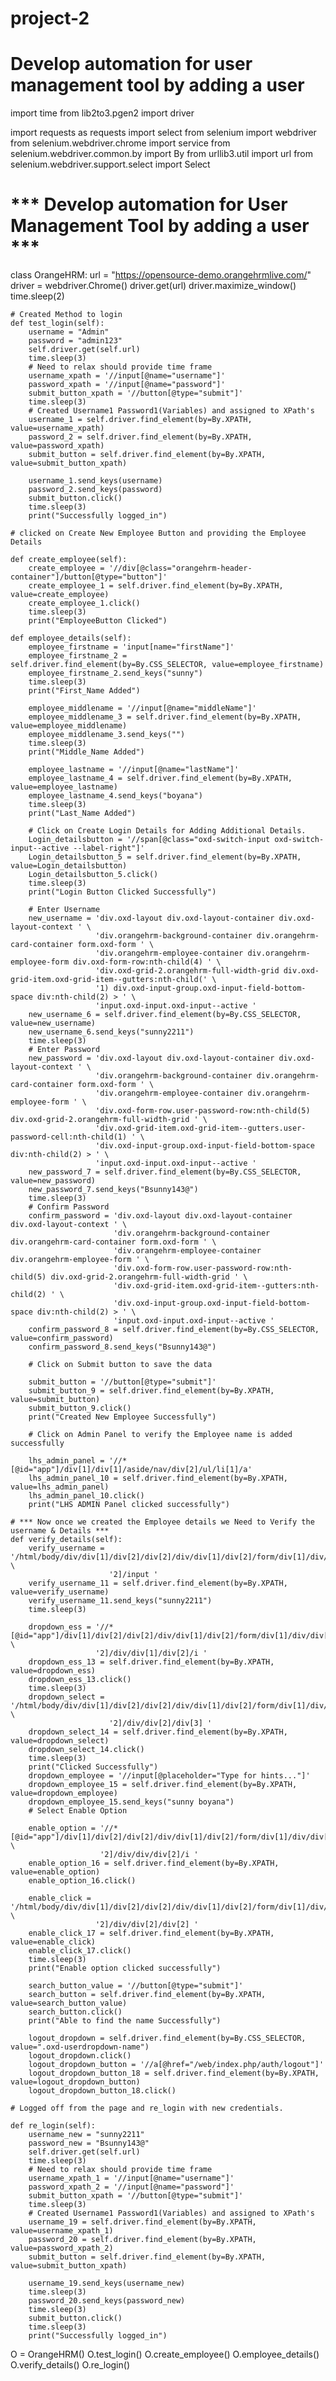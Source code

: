 # project-2
# Develop automation for user management tool by adding a user
import time
from lib2to3.pgen2 import driver

import requests as requests
import select
from selenium import webdriver
from selenium.webdriver.chrome import service
from selenium.webdriver.common.by import By
from urllib3.util import url
from selenium.webdriver.support.select import Select


# *** Develop automation for User Management Tool by adding a user ***

class OrangeHRM:
    url = "https://opensource-demo.orangehrmlive.com/"
    driver = webdriver.Chrome()
    driver.get(url)
    driver.maximize_window()
    time.sleep(2)

    # Created Method to login
    def test_login(self):
        username = "Admin"
        password = "admin123"
        self.driver.get(self.url)
        time.sleep(3)
        # Need to relax should provide time frame
        username_xpath = '//input[@name="username"]'
        password_xpath = '//input[@name="password"]'
        submit_button_xpath = '//button[@type="submit"]'
        time.sleep(3)
        # Created Username1 Password1(Variables) and assigned to XPath's
        username_1 = self.driver.find_element(by=By.XPATH, value=username_xpath)
        password_2 = self.driver.find_element(by=By.XPATH, value=password_xpath)
        submit_button = self.driver.find_element(by=By.XPATH, value=submit_button_xpath)

        username_1.send_keys(username)
        password_2.send_keys(password)
        submit_button.click()
        time.sleep(3)
        print("Successfully logged_in")

    # clicked on Create New Employee Button and providing the Employee Details

    def create_employee(self):
        create_employee = '//div[@class="orangehrm-header-container"]/button[@type="button"]'
        create_employee_1 = self.driver.find_element(by=By.XPATH, value=create_employee)
        create_employee_1.click()
        time.sleep(3)
        print("EmployeeButton Clicked")

    def employee_details(self):
        employee_firstname = 'input[name="firstName"]'
        employee_firstname_2 = self.driver.find_element(by=By.CSS_SELECTOR, value=employee_firstname)
        employee_firstname_2.send_keys("sunny")
        time.sleep(3)
        print("First_Name Added")

        employee_middlename = '//input[@name="middleName"]'
        employee_middlename_3 = self.driver.find_element(by=By.XPATH, value=employee_middlename)
        employee_middlename_3.send_keys("")
        time.sleep(3)
        print("Middle_Name Added")

        employee_lastname = '//input[@name="lastName"]'
        employee_lastname_4 = self.driver.find_element(by=By.XPATH, value=employee_lastname)
        employee_lastname_4.send_keys("boyana")
        time.sleep(3)
        print("Last_Name Added")

        # Click on Create Login Details for Adding Additional Details.
        Login_detailsbutton = '//span[@class="oxd-switch-input oxd-switch-input--active --label-right"]'
        Login_detailsbutton_5 = self.driver.find_element(by=By.XPATH, value=Login_detailsbutton)
        Login_detailsbutton_5.click()
        time.sleep(3)
        print("Login Button Clicked Successfully")

        # Enter Username
        new_username = 'div.oxd-layout div.oxd-layout-container div.oxd-layout-context ' \
                       'div.orangehrm-background-container div.orangehrm-card-container form.oxd-form ' \
                       'div.orangehrm-employee-container div.orangehrm-employee-form div.oxd-form-row:nth-child(4) ' \
                       'div.oxd-grid-2.orangehrm-full-width-grid div.oxd-grid-item.oxd-grid-item--gutters:nth-child(' \
                       '1) div.oxd-input-group.oxd-input-field-bottom-space div:nth-child(2) > ' \
                       'input.oxd-input.oxd-input--active '
        new_username_6 = self.driver.find_element(by=By.CSS_SELECTOR, value=new_username)
        new_username_6.send_keys("sunny2211")
        time.sleep(3)
        # Enter Password
        new_password = 'div.oxd-layout div.oxd-layout-container div.oxd-layout-context ' \
                       'div.orangehrm-background-container div.orangehrm-card-container form.oxd-form ' \
                       'div.orangehrm-employee-container div.orangehrm-employee-form ' \
                       'div.oxd-form-row.user-password-row:nth-child(5) div.oxd-grid-2.orangehrm-full-width-grid ' \
                       'div.oxd-grid-item.oxd-grid-item--gutters.user-password-cell:nth-child(1) ' \
                       'div.oxd-input-group.oxd-input-field-bottom-space div:nth-child(2) > ' \
                       'input.oxd-input.oxd-input--active '
        new_password_7 = self.driver.find_element(by=By.CSS_SELECTOR, value=new_password)
        new_password_7.send_keys("Bsunny143@")
        time.sleep(3)
        # Confirm Password
        confirm_password = 'div.oxd-layout div.oxd-layout-container div.oxd-layout-context ' \
                           'div.orangehrm-background-container div.orangehrm-card-container form.oxd-form ' \
                           'div.orangehrm-employee-container div.orangehrm-employee-form ' \
                           'div.oxd-form-row.user-password-row:nth-child(5) div.oxd-grid-2.orangehrm-full-width-grid ' \
                           'div.oxd-grid-item.oxd-grid-item--gutters:nth-child(2) ' \
                           'div.oxd-input-group.oxd-input-field-bottom-space div:nth-child(2) > ' \
                           'input.oxd-input.oxd-input--active '
        confirm_password_8 = self.driver.find_element(by=By.CSS_SELECTOR, value=confirm_password)
        confirm_password_8.send_keys("Bsunny143@")

        # Click on Submit button to save the data

        submit_button = '//button[@type="submit"]'
        submit_button_9 = self.driver.find_element(by=By.XPATH, value=submit_button)
        submit_button_9.click()
        print("Created New Employee Successfully")

        # Click on Admin Panel to verify the Employee name is added successfully

        lhs_admin_panel = '//*[@id="app"]/div[1]/div[1]/aside/nav/div[2]/ul/li[1]/a'
        lhs_admin_panel_10 = self.driver.find_element(by=By.XPATH, value=lhs_admin_panel)
        lhs_admin_panel_10.click()
        print("LHS ADMIN Panel clicked successfully")

    # *** Now once we created the Employee details we Need to Verify the username & Details ***
    def verify_details(self):
        verify_username = '/html/body/div/div[1]/div[2]/div[2]/div/div[1]/div[2]/form/div[1]/div/div[1]/div/div[' \
                          '2]/input '
        verify_username_11 = self.driver.find_element(by=By.XPATH, value=verify_username)
        verify_username_11.send_keys("sunny2211")
        time.sleep(3)

        dropdown_ess = '//*[@id="app"]/div[1]/div[2]/div[2]/div/div[1]/div[2]/form/div[1]/div/div[2]/div/div[' \
                       '2]/div/div[1]/div[2]/i '
        dropdown_ess_13 = self.driver.find_element(by=By.XPATH, value=dropdown_ess)
        dropdown_ess_13.click()
        time.sleep(3)
        dropdown_select = '/html/body/div/div[1]/div[2]/div[2]/div/div[1]/div[2]/form/div[1]/div/div[2]/div/div[' \
                          '2]/div/div[2]/div[3] '
        dropdown_select_14 = self.driver.find_element(by=By.XPATH, value=dropdown_select)
        dropdown_select_14.click()
        time.sleep(3)
        print("Clicked Successfully")
        dropdown_employee = '//input[@placeholder="Type for hints..."]'
        dropdown_employee_15 = self.driver.find_element(by=By.XPATH, value=dropdown_employee)
        dropdown_employee_15.send_keys("sunny boyana")
        # Select Enable Option

        enable_option = '//*[@id="app"]/div[1]/div[2]/div[2]/div/div[1]/div[2]/form/div[1]/div/div[4]/div/div[' \
                        '2]/div/div/div[2]/i '
        enable_option_16 = self.driver.find_element(by=By.XPATH, value=enable_option)
        enable_option_16.click()

        enable_click = '/html/body/div/div[1]/div[2]/div[2]/div/div[1]/div[2]/form/div[1]/div/div[4]/div/div[' \
                       '2]/div/div[2]/div[2] '
        enable_click_17 = self.driver.find_element(by=By.XPATH, value=enable_click)
        enable_click_17.click()
        time.sleep(3)
        print("Enable option clicked successfully")

        search_button_value = '//button[@type="submit"]'
        search_button = self.driver.find_element(by=By.XPATH, value=search_button_value)
        search_button.click()
        print("Able to find the name Successfully")

        logout_dropdown = self.driver.find_element(by=By.CSS_SELECTOR, value=".oxd-userdropdown-name")
        logout_dropdown.click()
        logout_dropdown_button = '//a[@href="/web/index.php/auth/logout"]'
        logout_dropdown_button_18 = self.driver.find_element(by=By.XPATH, value=logout_dropdown_button)
        logout_dropdown_button_18.click()

    # Logged off from the page and re_login with new credentials.

    def re_login(self):
        username_new = "sunny2211"
        password_new = "Bsunny143@"
        self.driver.get(self.url)
        time.sleep(3)
        # Need to relax should provide time frame
        username_xpath_1 = '//input[@name="username"]'
        password_xpath_2 = '//input[@name="password"]'
        submit_button_xpath = '//button[@type="submit"]'
        time.sleep(3)
        # Created Username1 Password1(Variables) and assigned to XPath's
        username_19 = self.driver.find_element(by=By.XPATH, value=username_xpath_1)
        password_20 = self.driver.find_element(by=By.XPATH, value=password_xpath_2)
        submit_button = self.driver.find_element(by=By.XPATH, value=submit_button_xpath)

        username_19.send_keys(username_new)
        time.sleep(3)
        password_20.send_keys(password_new)
        time.sleep(3)
        submit_button.click()
        time.sleep(3)
        print("Successfully logged_in")


O = OrangeHRM()
O.test_login()
O.create_employee()
O.employee_details()
O.verify_details()
O.re_login()
